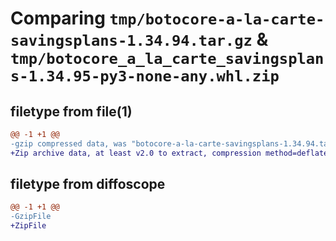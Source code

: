 # Comparing `tmp/botocore-a-la-carte-savingsplans-1.34.94.tar.gz` & `tmp/botocore_a_la_carte_savingsplans-1.34.95-py3-none-any.whl.zip`

## filetype from file(1)

```diff
@@ -1 +1 @@
-gzip compressed data, was "botocore-a-la-carte-savingsplans-1.34.94.tar", last modified: Tue Apr 30 01:01:44 2024, max compression
+Zip archive data, at least v2.0 to extract, compression method=deflate
```

## filetype from diffoscope

```diff
@@ -1 +1 @@
-GzipFile
+ZipFile
```

